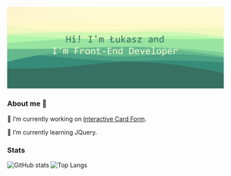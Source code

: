 ![Hi! I'm Łukasz and I'm Front-End Developer](banner.png)

### **About me** 👀

🔭 I’m currently working on [Interactive Card Form](https://github.com/lukasz-stepien-dev/Interactive-Card-Form).

🌱 I’m currently learning JQuery.

### Stats

![GitHub stats](https://github-readme-stats.vercel.app/api?username=lukasz-stepien-dev&theme=gruvbox_light&show_icons=true)
![Top Langs](https://github-readme-stats.vercel.app/api/top-langs/?username=lukasz-stepien-dev&theme=gruvbox_light&show_icons=true)

<!--
**lukasz-stepien-dev/lukasz-stepien-dev** is a ✨ _special_ ✨ repository because its `README.md` (this file) appears on your GitHub profile.

Here are some ideas to get you started:


- 👯 I’m looking to collaborate on ...
- 🤔 I’m looking for help with finding great books.
- 💬 Are you have a question? You can ask me [here](https://github.com/lukasz-stepien-dev/lukasz-stepien-dev/issues).
- 📫 How to reach me: ...
- 😄 Pronouns: ...
- ⚡ Fun fact: ...
-->
